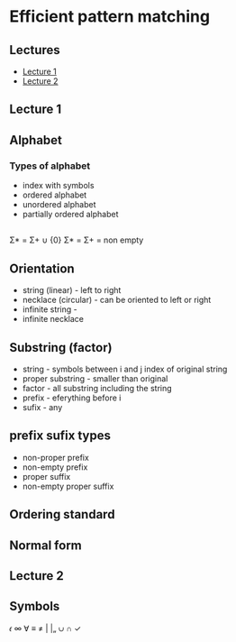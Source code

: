 # Efficient pattern matching

## Lectures

- [Lecture 1](#lecture-1)
- [Lecture 2](#lecture-2)


## Lecture 1

## Alphabet

### Types of alphabet

- index with symbols
- ordered alphabet
- unordered alphabet
- partially ordered alphabet

## 

Σ* = Σ+ ∪ {0}
Σ* = 
Σ+ = non empty

## Orientation

- string (linear) - left to right
- necklace (circular) - can be oriented to left or right
- infinite string -
- infinite necklace

## Substring (factor)

- string - symbols between i and j index of original string
- proper substring - smaller than original
- factor - all substring including the string
- prefix - eferything before i
- sufix - any 

## prefix sufix types 

- non-proper prefix
- non-empty prefix
- proper suffix
- non-empty proper suffix

## Ordering standard

## Normal form

## Lecture 2

## Symbols

𝜖 ∞ ∀ ≡ ≠ | |„ ∪  ∩ ✓